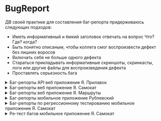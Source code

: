 # BugReport
ДВ своей практике для составления баг-репорта придерживаюсь следующих подходов:
- Иметь информативный и ёмкий заголовок отвечать на вопрос Что? Где? когда? 
- Быть понятно описаным, чтобы коллега смог воспроизвести дефект без лишних воросов 
- Включать себя не больше одного дефекта
- Стараться прикладывать информативные скриншоты, скринкасты, логи или другие файлы для воспроизведения дефекта
- Проставлять серьезность бага   


<details>
<summary>Баг-репорты API веб приложение Я. Прилавок</summary>
  
![imageup.ru](https://imageup.ru/img266/4581118/bag-report-api-ia-samokat.png)
![imageup.ru](https://imageup.ru/img104/4581123/bag-report-api-prilozhenie-ia-samokat.png)

</details>

<details>
<summary>Баг-репорты веб приложение Я. Самокат</summary>
  
![imageup.ru](https://imageup.ru/img199/4581163/bag-report-veb-prilozhenie-ia-samokat.png)
![imageup.ru](https://imageup.ru/img257/4581165/bag-report-prilozhenie-iandeks-samokat.png)
</details>

<details>
<summary>Баг-репорты веб приложение Я. Маршруты</summary>

![imageup.ru](https://imageup.ru/img92/4581176/bag-report-iandeks-marshruty.jpg)
[![imageup.ru](https://imageup.ru/img62/4582420/nekorrektno-otobrazhaetsia-nazvanie-transporta.jpg)
</details>

<details>
<summary>Баг-репорты мобильное приложение Рублевский</summary>

![imageup.ru](https://imageup.ru/img1/4581188/bag-reporty-mob-prilozhenie-rublevskii.jpg)
</details>

<details>
<summary>Баг-репорты по регрессионному тестированию мобильное приложение Я. Самокат</summary>

![imageup.ru](https://imageup.ru/img184/4581185/bag-report-regress.png)
![imageup.ru](https://imageup.ru/img190/4581192/bag-report-po-regressionnomu-testirovaniiu.png)
![imageup.ru](https://imageup.ru/img8/4581194/bag-report-po-regressionnomu-testirovaniiu1.png)
</details>

<details>
<summary>Ре-тест багов мобильное приложение Я. Самокат</summary>

![imageup.ru](https://imageup.ru/img179/4581207/re-test-ispravlen.png)
![imageup.ru](https://imageup.ru/img188/4581208/re-test.png)
</details>

